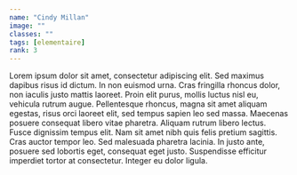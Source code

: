 ```yaml
---
name: "Cindy Millan"
image: ""
classes: ""
tags: [elementaire]
rank: 3
---
```


Lorem ipsum dolor sit amet, consectetur adipiscing elit. Sed maximus dapibus risus id dictum. In non euismod urna. Cras fringilla rhoncus dolor, non iaculis justo mattis laoreet. Proin elit purus, mollis luctus nisl eu, vehicula rutrum augue. Pellentesque rhoncus, magna sit amet aliquam egestas, risus orci laoreet elit, sed tempus sapien leo sed massa. Maecenas posuere consequat libero vitae pharetra. Aliquam rutrum libero lectus. Fusce dignissim tempus elit. Nam sit amet nibh quis felis pretium sagittis. Cras auctor tempor leo. Sed malesuada pharetra lacinia. In justo ante, posuere sed lobortis eget, consequat eget justo. Suspendisse efficitur imperdiet tortor at consectetur. Integer eu dolor ligula.